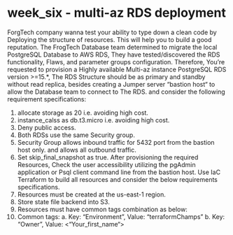 # week_six - multi-az RDS deployment


ForgTech company wanna test your ability to type down a clean code by Deploying the structure of resources. This will help you to build a
good reputation.
The FrogTech Database team determined to migrate the local PostgreSQL Database to AWS RDS, They have tested/discovered the RDS
functionality, Flaws, and parameter groups configuration.
Therefore, You’re requested to provision a Highly available Multi-az instance PostgreSQL RDS version >=15.*, The RDS Structure should
be as primary and standby without read replica, besides creating a Jumper server “bastion host“ to allow the Database team to connect to
The RDS. and consider the following requirement specifications:
1. allocate storage as 20 i.e. avoiding high cost.
2. instance_calss as db.t3.micro i.e. avoiding high cost.
3. Deny public access.
4. Both RDSs use the same Security group.
5. Security Group allows inbound traffic for 5432 port from the bastion host only. and allows all outbound traffic.
6. Set skip_final_snapshot as true.
After provisioning the required Resources, Check the user accessibility utilizing the pgAdmin application or Psql client command line from
the bastion host.
Use IaC Terraform to build all resources and consider the below requirements specifications.
1. Resources must be created at the us-east-1 region.
2. Store state file backend into S3.
3. Resources must have common tags combination as below:
4. Common tags:
a. Key: “Environment”, Value: “terraformChamps”
b. Key: “Owner”, Value: <“Your_first_name“>